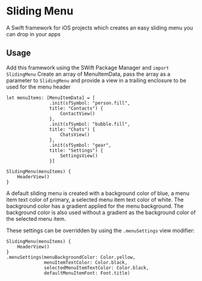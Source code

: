 # Sliding Menu
A Swift framework for iOS projects which creates an easy sliding menu you can drop in your apps

## Usage
Add this framework using the SWift Package Manager and `import SlidingMenu`
Create an array of MenuItemData, pass the array as a parameter to `SlidingMenu` and provide a view in a trailing enclosure to be used for the menu header
```
let menuItems: [MenuItemData] = [
                .init(sfSymbol: "person.fill",
                title: "Contacts") {
                    ContactView()
                },
                .init(sfSymbol: "bubble.fill",
                title: "Chats") {
                    ChatsView()
                },
                .init(sfSymbol: "gear",
                title: "Settings") {
                    SettingsView()
                }]

SlidingMenu(menuItems) {
    HeaderView()
}
```

A default sliding menu is created with a background color of blue, a menu item text color of primary, a selected menu item text color of white. The background color has a gradient applied for the menu background. The background color is also used without a gradient as the background color of the selected menu item.

These settings can be overridden by using the `.menuSettings` view modifier:
```
SlidingMenu(menuItems) {
    HeaderView()
}
.menuSettings(menuBackgroundColor: Color.yellow,
              menuItemTextColor: Color.black,
              selectedMenuItemTextColor: Color.black,
              defaultMenuItemFont: Font.title)
```
